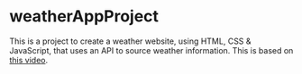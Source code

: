 # weatherAppProject

This is a project to create a weather website, using HTML, CSS & JavaScript, that uses an API to source weather information.
This is based on [this video](https://www.youtube.com/watch?v=MIYQR-Ybrn4).